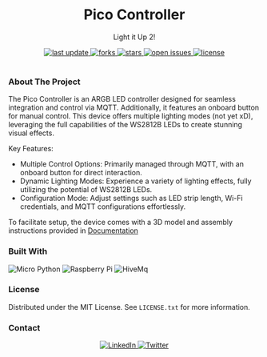 <div align="center">
  
  <h1> Pico Controller </h1>
  <p> Light it Up 2! </p>
  
  <div>
    <a href="">
      <img src="https://img.shields.io/github/last-commit/psp515/PicoController" alt="last update" />
    </a>
    <a href="https://github.com/psp515/PicoController/network/members">
      <img src="https://img.shields.io/github/forks/psp515/PicoController" alt="forks" />
    </a>
    <a href="https://github.com/psp515/PicoController/stargazers">
      <img src="https://img.shields.io/github/stars/psp515/PicoController" alt="stars" />
    </a>
    <a href="https://github.com/psp515/PicoController/issues/">
      <img src="https://img.shields.io/github/issues/psp515/PicoController" alt="open issues" />
    </a>
    <a href="https://github.com/psp515/PicoController/blob/main/LICENSE">
      <img src="https://img.shields.io/github/license/psp515/PicoController" alt="license" />
    </a>
  </div>
</div>  

<br/>

### About The Project

The Pico Controller is an ARGB LED controller designed for seamless integration and control via MQTT. Additionally, it features an onboard button for manual control. This device offers multiple lighting modes (not yet xD), leveraging the full capabilities of the WS2812B LEDs to create stunning visual effects.

Key Features:
- Multiple Control Options: Primarily managed through MQTT, with an onboard button for direct interaction.
- Dynamic Lighting Modes: Experience a variety of lighting effects, fully utilizing the potential of WS2812B LEDs.
- Configuration Mode: Adjust settings such as LED strip length, Wi-Fi credentials, and MQTT configurations effortlessly.

To facilitate setup, the device comes with a 3D model and assembly instructions provided in [Documentation](https://github.com/psp515/PicoController/tree/main/docs)

### Built With

![Micro Python](https://img.shields.io/badge/MicroPython-14354C?style=for-the-badge&logo=micropython&logoColor=white&style=flat)
![Raspberry Pi](https://img.shields.io/badge/-Raspberry%20Pi%20Pico%20W-C51A4A?style=for-the-badge&logo=Raspberry-Pi&logoColor=white&style=flat)
![HiveMq](https://img.shields.io/badge/-HiveMQ-F5F5F5?style=for-the-badge&logo=hivemq&logoColor=yellow&style=flat)

### License

Distributed under the MIT License. See `LICENSE.txt` for more information.

### Contact

<div align="center">
  <a href="https://www.linkedin.com/in/lukasz-psp515-kolber/">
    <img src="https://img.shields.io/badge/LinkedIn-0077B5?style=for-the-badge&logo=linkedin&logoColor=white" alt="LinkedIn" />
  </a>
  <a href="https://twitter.com/psp515">
    <img src="https://img.shields.io/badge/Twitter-1DA1F2?style=for-the-badge&logo=twitter&logoColor=white" alt="Twitter" />
  </a>
</div>

